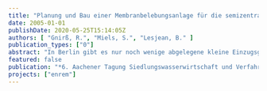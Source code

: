 ```yaml
---
title: "Planung und Bau einer Membranbelebungsanlage für die semizentrale Erschließung eines Siedlungsgebietes in einem empfindlichen Gebiet"
date: 2005-01-01
publishDate: 2020-05-25T15:14:05Z
authors: [ "Gnirß, R.", "Miels, S.", "Lesjean, B." ]
publication_types: ["0"]
abstract: "In Berlin gibt es nur noch wenige abgelegene kleine Einzugsgebiete (<1%), die nicht an das zentrale Abwassersystem angeschlossen sind. Aber in den neuen EU-Ländern ist der Anteil an der Bevölkerung, die nicht an eine zentrale Abwasserreinigung angeschlossen sind, noch deutlich höher. Besonders in dünn besiedelten Gebieten gibt es immer noch sehr viele Abwassersammelgruben (abflusslos oder mit Versickerung). Für empfindliche Einzugsgebiete (Badeseen, Wassersport, Fremdenverkehr) könnte für die Einleitung von gereinigtem Abwasser eine über die Mindestanforderung in der Abwasserverordnung hinausgehende weitergehende Nährstoffentfernung von der zuständigen Behörde gefordert werden. Das Membranbelebungsverfahren (MBR) könnte eine technische und auch wirtschaftliche Lösung bieten, um eine semi-zentrale Erschließung in Gebieten mit einem sensitiven Vorfluter (Gewässer) zu realisieren. Mittels eines  Membranprozesses kann die vollständige Desinfektion und weitgehende biologische Phosphorentfernung bis auf 0.1mgP/L oder niedriger ohne Fällmittel erreicht werden (Gnirss et al., 2003a, Gnirss et al., 2003b). Damit kann der Standard der EU-Richtlinie für Badegewässer direkt im Ablauf der kleinen Kläranlage erreicht werden und die Eutrophierung im Oberflächenge-wässer reduziert werden. Die Umsetzung von MBR-Anlagen in kleinen oder mittleren Einzugsgebieten ist mittels schlüsselfertiger Containereinheiten möglich, wodurch die Investitionskosten gesenkt und die üblichen Unannehmlichkeiten von Kläranlagen wie Geruchs- und Lärmemissionen vermieden werden können. Dieser Artikel stellt die Vorteile und die Kosten der MBRTechnologie für die dezentrale Erschließung eines Siedlungsgebietes im Norden von Berlin vor und vergleicht sie mit dem konventionellen Verfahren. Dabei werden die technischen Grundlagen der Demonstrationsanlage ausführlich erläutert, und die wichtigsten Designkriterien für die MBR-Anlage und das Druckentwässerungsnetz vorgestellt."
featured: false
publication: "*6. Aachener Tagung Siedlungswasserwirtschaft und Verfahrenstechnik*"
projects: ["enrem"]
---
```


